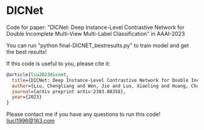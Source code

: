 # DICNet

Code for paper: "DICNet: Deep Instance-Level Contrastive Network for Double Incomplete Multi-View Multi-Label Classification" in AAAI-2023

You can run "python final-DICNET_bestresults.py" to train model and get the best results! 

If this code is useful to you, please cite it:
```bibtex
@article{liu2023dicnet,
  title={DICNet: Deep Instance-Level Contrastive Network for Double Incomplete Multi-View Multi-Label Classification},
  author={Liu, Chengliang and Wen, Jie and Luo, Xiaoling and Huang, Chao and Wu, Zhihao and Xu, Yong},
  journal={arXiv preprint arXiv:2303.08358},
  year={2023}
}
```
Please contact me if you have any questions to run this code!
liucl1996@163.com
